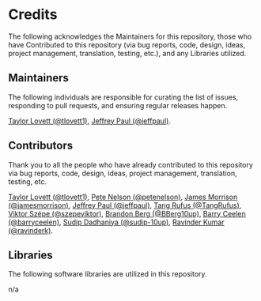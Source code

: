 # Credits

The following acknowledges the Maintainers for this repository, those who have Contributed to this repository (via bug reports, code, design, ideas, project management, translation, testing, etc.), and any Libraries utilized.

## Maintainers

The following individuals are responsible for curating the list of issues, responding to pull requests, and ensuring regular releases happen.

[Taylor Lovett (@tlovett1)](https://github.com/tlovett1), [Jeffrey Paul (@jeffpaul)](https://github.com/jeffpaul).

## Contributors

Thank you to all the people who have already contributed to this repository via bug reports, code, design, ideas, project management, translation, testing, etc.

[Taylor Lovett (@tlovett1)](https://github.com/tlovett1), [Pete Nelson (@petenelson)](https://github.com/petenelson), [James Morrison (@jamesmorrison)](https://github.com/jamesmorrison), [Jeffrey Paul (@jeffpaul)](https://github.com/jeffpaul), [Tang Rufus (@TangRufus)](https://github.com/TangRufus), [Viktor Szépe (@szepeviktor)](https://github.com/szepeviktor), [Brandon Berg (@BBerg10up)](https://github.com/BBerg10up), [Barry Ceelen (@barryceelen)](https://github.com/barryceelen), [Sudip Dadhaniya (@sudip-10up)](https://github.com/sudip-10up), [Ravinder Kumar (@ravinderk)](https://github.com/ravinderk).

## Libraries

The following software libraries are utilized in this repository.

n/a
